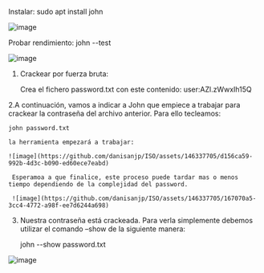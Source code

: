 Instalar:
sudo apt install john

![image](https://github.com/danisanjp/ISO/assets/146337705/32abac1b-db15-41cf-9c2c-c64e2c6d02aa)

Probar rendimiento:
john --test

![image](https://github.com/danisanjp/ISO/assets/146337705/b95acf57-f07f-449f-9854-163728d58424)

1. Crackear por fuerza bruta:

     Crea el fichero password.txt con este contenido: user:AZl.zWwxIh15Q

2.A  continuación, vamos a indicar a John que empiece a trabajar para crackear la contraseña del archivo anterior. Para ello tecleamos:

    john password.txt

    la herramienta empezará a trabajar:

    ![image](https://github.com/danisanjp/ISO/assets/146337705/d156ca59-992b-4d3c-b090-ed60ece7eabd)

     Esperamoa a que finalice, este proceso puede tardar mas o menos tiempo dependiendo de la complejidad del password.

     ![image](https://github.com/danisanjp/ISO/assets/146337705/167070a5-3cc4-4772-a98f-ee7d6244a698)

3. Nuestra contraseña está crackeada. Para verla simplemente debemos utilizar el comando –show de la siguiente manera:

     john --show password.txt

![image](https://github.com/danisanjp/ISO/assets/146337705/07c02a7e-37b4-4208-a1f9-a0731e64711a)
